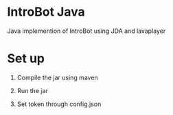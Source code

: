 # IntroBot Java
Java implemention of IntroBot using JDA and lavaplayer

# Set up
  1. Compile the jar using maven

  2. Run the jar

  3. Set token through config.json
